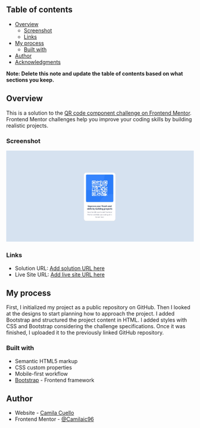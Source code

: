 ## Table of contents

- [Overview](#overview)
  - [Screenshot](#screenshot)
  - [Links](#links)
- [My process](#my-process)
  - [Built with](#built-with)
- [Author](#author)
- [Acknowledgments](#acknowledgments)

**Note: Delete this note and update the table of contents based on what sections you keep.**

## Overview
This is a solution to the [QR code component challenge on Frontend Mentor](https://www.frontendmentor.io/challenges/qr-code-component-iux_sIO_H). Frontend Mentor challenges help you improve your coding skills by building realistic projects. 

### Screenshot
![](./assets/images/screenshotSolution.jpg)

### Links

- Solution URL: [Add solution URL here](https://github.com/Camilaic96/Challenges-Frontend-Mentor)
- Live Site URL: [Add live site URL here](https://camilaic96.github.io/Challenges-Frontend-Mentor/)

## My process
First, I initialized my project as a public repository on GitHub.
Then I looked at the designs to start planning how to approach the project.
I added Bootstrap and structured the project content in HTML.
I added styles with CSS and Bootstrap considering the challenge specifications.
Once it was finished, I uploaded it to the previously linked GitHub repository.

### Built with

- Semantic HTML5 markup
- CSS custom properties
- Mobile-first workflow
- [Bootstrap](https://getbootstrap.com/) - Frontend framework

## Author

- Website - [Camila Cuello](https://github.com/Camilaic96)
- Frontend Mentor - [@Camilaic96](https://www.frontendmentor.io/profile/Camilaic96)